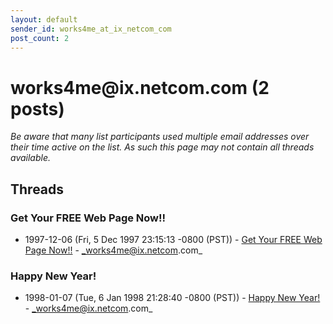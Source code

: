 ```yaml
---
layout: default
sender_id: works4me_at_ix_netcom_com
post_count: 2
---
```


# works4me<span>@</span>ix.netcom.com (2 posts)

_Be aware that many list participants used multiple email addresses over their time active on the list. As such this page may not contain all threads available._

## Threads

### Get Your FREE Web Page Now!!
+ 1997-12-06 (Fri, 5 Dec 1997 23:15:13 -0800 (PST)) - [Get Your FREE Web Page Now!!](/archive/1997/12/3d27cbd2fca730233d6343fee726575035fe9e50864234bcdf1bb046e24b86e0) - _works4me@ix.netcom.com_

### Happy New Year!
+ 1998-01-07 (Tue, 6 Jan 1998 21:28:40 -0800 (PST)) - [Happy New Year!](/archive/1998/01/fc24a0ff1d2fa5ce3391d76d8fb6d524c04ccf8700013438809778e588ca3e4a) - _works4me@ix.netcom.com_

